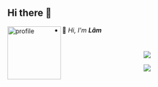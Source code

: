 ## Hi there 👋

<!--
**iamlamm/iamlamm** is a ✨ _special_ ✨ repository because its `README.md` (this file) appears on your GitHub profile.

Here are some ideas to get you started:

- 🔭 I’m currently working on ...
- 🌱 I’m currently learning ...
- 👯 I’m looking to collaborate on ...
- 🤔 I’m looking for help with ...
- 💬 Ask me about ...
- 📫 How to reach me: ...
- 😄 Pronouns: ...
- ⚡ Fun fact: ...
-->

<div align="left">
<img align="left" width=120 height=120 src="https://res.cloudinary.com/daull03yv/image/upload/v1741287119/polar_bear_q7xdyz.png" alt="profile"/>
</div>

<div align="left">

- 👋 <i>Hi, I'm <b>Lâm</b></i>
<!-- - 🌱 <i>I am a passionate software developer focusing on <b>backend development</b></i>
- 👨‍💻 <i>I love working with Python, Java, and Kotlin to create efficient solutions</i>
- 🚀 <i>I'm looking to collaborate on exciting projects that challenge my skills</i> -->

</div>

#

<p align="center">
    <a href="https://skillicons.dev">
    <img src="https://skillicons.dev/icons?i=python,java,kotlin" />
    </a>
</p>
<!-- <p align="center">
    <a href="https://skillicons.dev">
    <img src="https://skillicons.dev/icons?i=postman" />
    </a>
</p> -->
<p align="center">
    <img src="https://img.shields.io/badge/-Selenium-43B02A?style=for-the-badge&logo=selenium&logoColor=white" />
</p>
